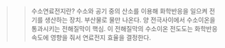 >> 수소연료전지란?
    수소와 공기 중의 산소를 이용해 화학반응을 일으켜 전기를 생산하는 장치.
    부산물로 물만 나온다.
    양 전극사이에서 수소이온을 통과시키는 전해질막이 핵심.
    이 전해질막의 수소이온 전도도는 화학반응속도에 영향을 줘서 연료전지 효율을 결정한다.